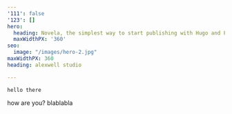 ```yaml
---
'111': false
'123': []
hero:
  heading: Novela, the simplest way to start publishing with Hugo and Forestry.
  maxWidthPX: '360'
seo:
  image: "/images/hero-2.jpg"
maxWidthPX: 360
heading: alexwell studio

---
```

    hello there

how are you? blablabla